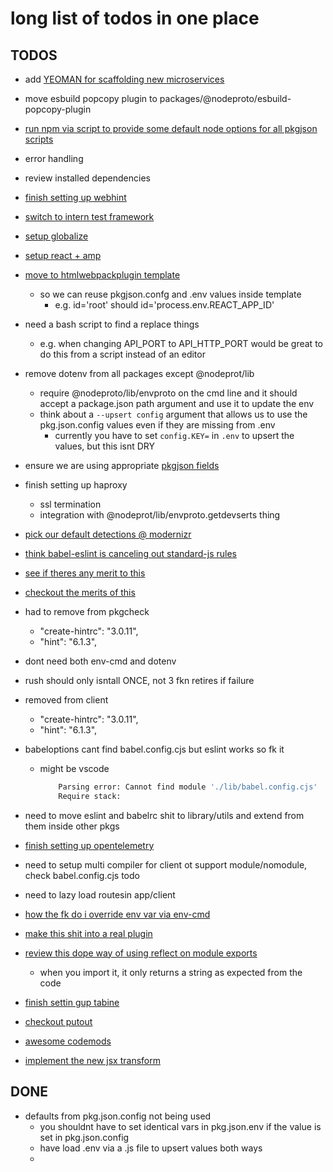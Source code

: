 # long list of todos in one place
## TODOS
  - add [YEOMAN for scaffolding new microservices](https://yeoman.io/)
  - move esbuild popcopy plugin to packages/@nodeproto/esbuild-popcopy-plugin
  - [run npm via script to provide some default node options for all pkgjson scripts](https://nodejs.org/api/cli.html)
  - error handling
  - review installed dependencies
  - [finish setting up webhint](https://github.com/webhintio/hint/blob/main/packages/hint/docs/user-guide/hints/index.md)
  - [switch to intern test framework](https://github.com/theintern/intern)
  - [setup globalize](https://github.com/globalizejs/globalize/tree/master/examples/node-npm)
  - [setup react + amp](https://medium.com/@rtymchyk/react-amp-modern-approach-e45de3fe84c7)
  - [move to htmlwebpackplugin template](https://github.com/jantimon/html-webpack-plugin#writing-your-own-templates)
    - so we can reuse pkgjson.confg and .env values inside template
      - e.g. id='root' should id='process.env.REACT_APP_ID'
  - need a bash script to find a replace things
    - e.g. when changing API_PORT to API_HTTP_PORT would be great to do this from a script instead of an editor
  - remove dotenv from all packages except @nodeprot/lib
    - require @nodeproto/lib/envproto on the cmd line and it should accept a package.json path argument and use it to update the env
    - think about a `--upsert config` argument that allows us to use the pkg.json.config values even if they are missing from .env
      - currently you have to set `config.KEY=` in `.env` to upsert the values, but this isnt DRY
  - ensure we are using appropriate [pkgjson fields](https://docs.npmjs.com/cli/v7/configuring-npm/package-json)
  - finish setting up haproxy
    - ssl termination
    - integration with @nodeprot/lib/envproto.getdevserts thing
  - [pick our default detections @ modernizr](https://modernizr.com/download?setclasses)
  - [think babel-eslint is canceling out standard-js rules](https://github.com/babel/eslint-plugin-babel)
  - [see if theres any merit to this](https://www.npmjs.com/package/accessibility-checker)
  - [checkout the merits of this](https://github.com/Siteimprove/alfa)
  - had to remove from pkgcheck
    - "create-hintrc": "3.0.11",
    - "hint": "6.1.3",
  - dont need both env-cmd and dotenv
  - rush should only isntall ONCE, not 3 fkn retires if failure
  - removed from client
    - "create-hintrc": "3.0.11",
    - "hint": "6.1.3",

  - babeloptions cant find babel.config.cjs but eslint works so fk it
    - might be vscode
      ```sh
          Parsing error: Cannot find module './lib/babel.config.cjs'
          Require stack:
      ```
  - need to move eslint and babelrc shit to library/utils and extend from them inside other pkgs
  - [finish setting up opentelemetry](https://github.com/open-telemetry/opentelemetry-js-api)
  - need to setup multi compiler for client ot support module/nomodule, check babel.config.cjs todo
  - need to lazy load routesin app/client
  - [how the fk do i override env var via env-cmd](https://github.com/toddbluhm/env-cmd/issues/300)
  - [make this shit into a real plugin](https://www.npmjs.com/package/esbuild-plugin-flow)
  - [review this dope way of using reflect on module exports](https://github.com/jonschlinkert/global-modules/blob/master/index.js)
    - when you import it, it only returns a string as expected from the code
  - [finish settin gup tabine](https://www.tabnine.com/welcome)
  - [checkout putout](https://github.com/coderaiser/putout)
  - [awesome codemods](http://www.lib4dev.in/info/rajasegar/awesome-codemods/227242829)
  - [implement the new jsx transform](https://reactjs.org/blog/2020/09/22/introducing-the-new-jsx-transform.html#removing-unused-react-imports)

## DONE
  - defaults from pkg.json.config not being used
    - you shouldnt have to set identical vars in pkg.json.env if the value is set in pkg.json.config
    - have load .env via a .js file to upsert values both ways
    -
